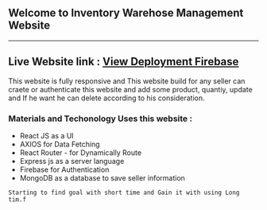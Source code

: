 ## Welcome to Inventory Warehose Management Website 
---------------------------------------------------------
## Live Website link : [View Deployment Firebase]()
This website is fully responsive and This website build for any seller can craete or authenticate this website and add some product, quantiy, update and If he want he can delete according to his consideration. 
### Materials and Techonology Uses this website : 
  - React JS as a UI
  - AXIOS for Data Fetching
  - React Router - for Dynamically Route 
  - Express js as a server language 
  -  Firebase for Authentication 
  -  MongoDB as a database to save seller information 

```
Starting to find goal with short time and Gain it with using Long tim.f
  
```
